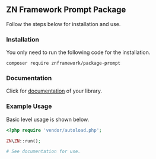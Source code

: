 <h2>ZN Framework Prompt Package</h2>
<p>
Follow the steps below for installation and use.
</p>

<h3>Installation</h3>
<p>
You only need to run the following code for the installation.
</p>

```
composer require znframework/package-prompt
```

<h3>Documentation</h3>
<p>
Click for <a href="https://docs.znframework.com/yerel-servisler/islemci">documentation</a> of your library.
</p>

<h3>Example Usage</h3>
<p>
Basic level usage is shown below.
</p>

```php
<?php require 'vendor/autoload.php';

ZN\ZN::run();

# See documentation for use.
```
